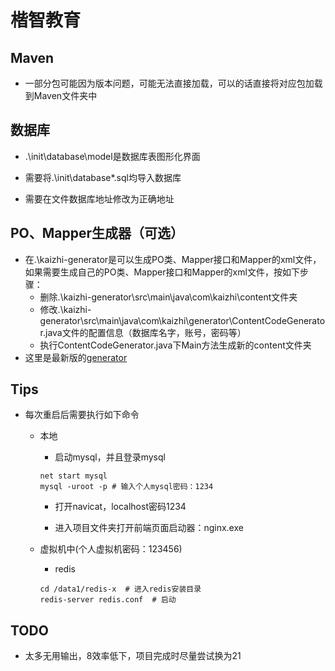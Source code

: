 # 楷智教育

## Maven

- 一部分包可能因为版本问题，可能无法直接加载，可以的话直接将对应包加载到Maven文件夹中



## 数据库

- .\init\database\model是数据库表图形化界面
- 需要将.\init\database\*.sql均导入数据库

- 需要在文件数据库地址修改为正确地址



## PO、Mapper生成器（可选）

- 在.\kaizhi-generator是可以生成PO类、Mapper接口和Mapper的xml文件，如果需要生成自己的PO类、Mapper接口和Mapper的xml文件，按如下步骤：
  - 删除.\kaizhi-generator\src\main\java\com\kaizhi\content文件夹
  - 修改.\kaizhi-generator\src\main\java\com\kaizhi\generator\ContentCodeGenerator.java文件的配置信息（数据库名字，账号，密码等）
  - 执行ContentCodeGenerator.java下Main方法生成新的content文件夹
- 这里是最新版的[generator](https://github.com/baomidou/generator/tree/develop)



## Tips

- 每次重启后需要执行如下命令

  - 本地

    - 启动mysql，并且登录mysql

    ```
    net start mysql
    mysql -uroot -p # 输入个人mysql密码：1234
    ```

    - 打开navicat，localhost密码1234

    - 进入项目文件夹打开前端页面启动器：nginx.exe

      

  - 虚拟机中(个人虚拟机密码：123456)

    - redis

    ```
    cd /data1/redis-x  # 进入redis安装目录
    redis-server redis.conf  # 启动
    ```



## TODO

- 太多无用输出，8效率低下，项目完成时尽量尝试换为21
